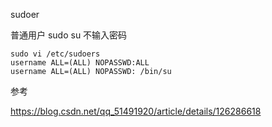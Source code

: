 sudoer

普通用户 sudo su 不输入密码

```
sudo vi /etc/sudoers
username ALL=(ALL) NOPASSWD:ALL
username ALL=(ALL) NOPASSWD: /bin/su
```

参考

https://blog.csdn.net/qq_51491920/article/details/126286618